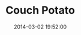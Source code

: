 ---
layout: post
title:  "Couch Potato"
date:   2014-03-02 19:52:00
categories: ['illustrations']
image: illustrations/couchPotato.jpg
image_width: 567
image_height: 400
---